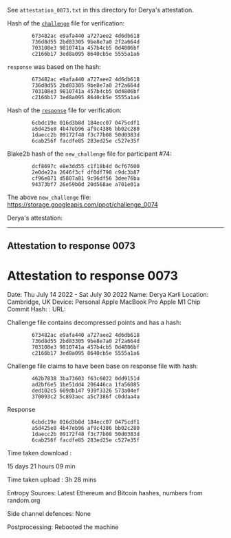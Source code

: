 See `attestation_0073.txt` in this directory for Derya's attestation. 

Hash of the [`challenge`](https://storage.googleapis.com/ppot/challenge_0073) file for verification:

```
        673482ac e9afa440 a727aee2 4d6db618
        736d8d55 2bd83305 9be8e7a0 2f2a664d
        703108e3 9810741a 457b4cb5 0d4806bf
        c2166b17 3ed8a095 8640cb5e 5555a1a6
```

`response` was based on the hash:

```
        673482ac e9afa440 a727aee2 4d6db618
        736d8d55 2bd83305 9be8e7a0 2f2a664d
        703108e3 9810741a 457b4cb5 0d4806bf
        c2166b17 3ed8a095 8640cb5e 5555a1a6
```

Hash of the [`response`](https://storage.googleapis.com/ppot/response_0073) file for verification:

```
        6cbdc19e 016d3b8d 184ecc07 0475cdf1
        a5d425e8 4b47eb96 af9c4386 bb02c280
        1daecc2b 09172f48 f3c77b08 50d0383d
        6cab256f facdfe85 283ed25e c527e35f
```

Blake2b hash of the `new_challenge` file for participant #74:

```
        dcf8697c e8e3dd55 c1f18b4d 0cf67600
        2e0de22a 2646f3cf df0df798 c9dc3b87
        cf96e871 d5807a81 9c96df56 3dee76ba
        94373bf7 26e59b0d 20d568ae a701e01a
```

The above `new_challenge` file: https://storage.googleapis.com/ppot/challenge_0074


Derya's attestation:

***
Attestation to response 0073
----------------------------

# Attestation to response 0073

Date: Thu July 14 2022 - Sat July 30 2022 Name: Derya Karli Location: Cambridge, UK Device: Personal Apple MacBook Pro Apple M1 Chip Commit Hash: : URL:

Challenge file contains decompressed points and has a hash:
```
        673482ac e9afa440 a727aee2 4d6db618
        736d8d55 2bd83305 9be8e7a0 2f2a664d
        703108e3 9810741a 457b4cb5 0d4806bf
        c2166b17 3ed8a095 8640cb5e 5555a1a6
```

Challenge file claims to have been base on response file with hash:
```
        462b7838 3ba73603 f63c6022 0dd9151d
        ad2bf6e5 1be51dd4 206446ca 1fa56085
        ded102c5 609db147 939f3326 573a04ef
        370093c2 5c893aec a5c7386f c0ddaa4a
```

Response 

```
        6cbdc19e 016d3b8d 184ecc07 0475cdf1
        a5d425e8 4b47eb96 af9c4386 bb02c280
        1daecc2b 09172f48 f3c77b08 50d0383d
        6cab256f facdfe85 283ed25e c527e35f
```


Time taken download :

15 days 21 hours 09 min

Time taken upload : 3h 28 mins

Entropy Sources: Latest Ethereum and Bitcoin hashes, numbers from random.org

Side channel defences: None 

Postprocessing: Rebooted the machine